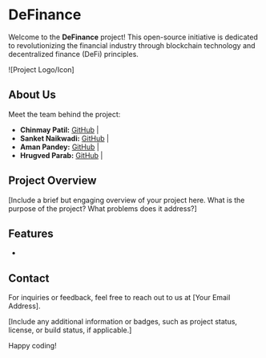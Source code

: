 # DeFinance

Welcome to the **DeFinance** project! This open-source initiative is dedicated to revolutionizing the financial industry through blockchain technology and decentralized finance (DeFi) principles.

![Project Logo/Icon]

## About Us

Meet the team behind the project:

- **Chinmay Patil:** [GitHub](https://github.com/chinmaypatil23) | 
- **Sanket Naikwadi:** [GitHub](https://github.com/SanketN81) | 
- **Aman Pandey:** [GitHub](https://github.com/itsamanpandey) | 
- **Hrugved Parab:** [GitHub](https://github.com/hrugved23) | 

## Project Overview

[Include a brief but engaging overview of your project here. What is the purpose of the project? What problems does it address?]

## Features

- 

## Contact

For inquiries or feedback, feel free to reach out to us at [Your Email Address].

[Include any additional information or badges, such as project status, license, or build status, if applicable.]

Happy coding!
